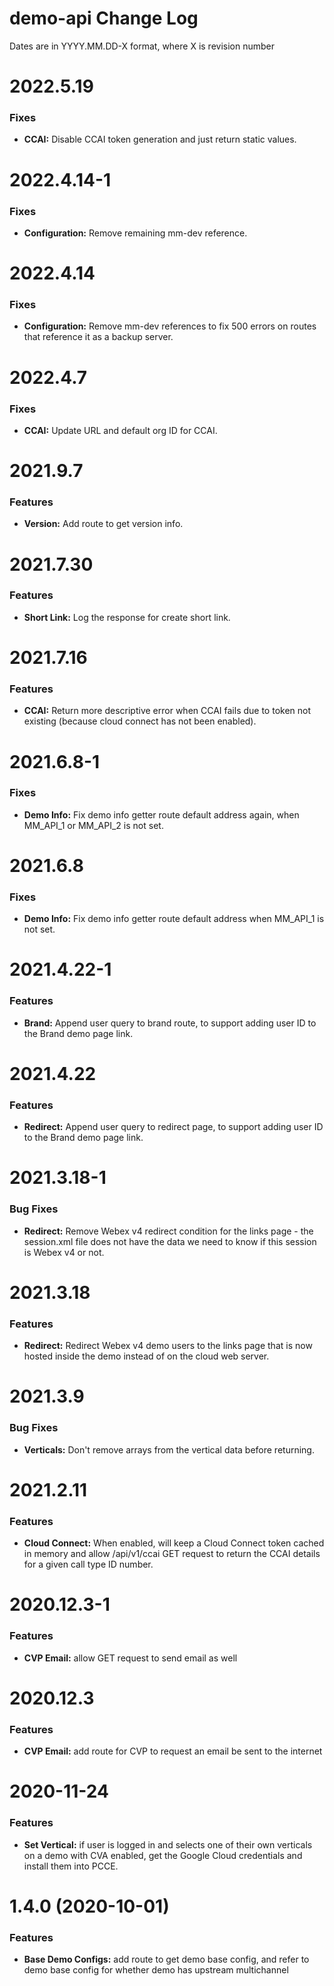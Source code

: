# demo-api Change Log

Dates are in YYYY.MM.DD-X format, where X is revision number


# 2022.5.19

### Fixes
* **CCAI:** Disable CCAI token generation and just return static values.


# 2022.4.14-1

### Fixes
* **Configuration:** Remove remaining mm-dev reference.


# 2022.4.14

### Fixes
* **Configuration:** Remove mm-dev references to fix 500 errors on routes
that reference it as a backup server.


# 2022.4.7

### Fixes
* **CCAI:** Update URL and default org ID for CCAI.


# 2021.9.7

### Features
* **Version:** Add route to get version info.


# 2021.7.30

### Features
* **Short Link:** Log the response for create short link.


# 2021.7.16

### Features
* **CCAI:** Return more descriptive error when CCAI fails due to token not
existing (because cloud connect has not been enabled).


# 2021.6.8-1

### Fixes
* **Demo Info:** Fix demo info getter route default address again, when MM_API_1
or MM_API_2 is not set.


# 2021.6.8

### Fixes
* **Demo Info:** Fix demo info getter route default address when MM_API_1 is not
set.


# 2021.4.22-1

### Features
* **Brand:** Append user query to brand route, to support adding user ID
to the Brand demo page link.


# 2021.4.22

### Features
* **Redirect:** Append user query to redirect page, to support adding user ID
to the Brand demo page link.


# 2021.3.18-1

### Bug Fixes
* **Redirect:** Remove Webex v4 redirect condition for the links page - the
session.xml file does not have the data we need to know if this session is 
Webex v4 or not.


# 2021.3.18

### Features
* **Redirect:** Redirect Webex v4 demo users to the links page that is now
hosted inside the demo instead of on the cloud web server.


# 2021.3.9

### Bug Fixes
* **Verticals:** Don't remove arrays from the vertical data before returning.


# 2021.2.11

### Features

* **Cloud Connect:** When enabled, will keep a Cloud Connect token cached in
memory and allow /api/v1/ccai GET request to return the CCAI details for a given
call type ID number.


# 2020.12.3-1

### Features

* **CVP Email:** allow GET request to send email as well


# 2020.12.3

### Features

* **CVP Email:** add route for CVP to request an email be sent to the internet


# 2020-11-24

### Features

* **Set Vertical:** if user is logged in and selects one of their own verticals
on a demo with CVA enabled, get the Google Cloud credentials and install them
into PCCE.


# 1.4.0 (2020-10-01)

### Features

* **Base Demo Configs:** add route to get demo base config, and refer to demo base config for whether demo has upstream multichannel